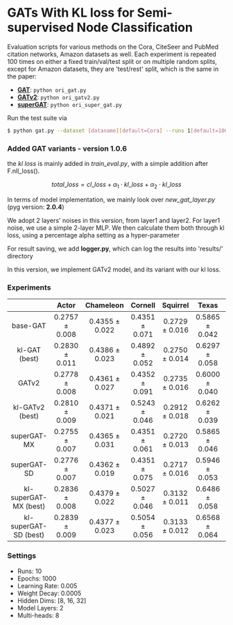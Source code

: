 # GATs With KL loss for Semi-supervised Node Classification

Evaluation scripts for various methods on the Cora, CiteSeer and PubMed citation networks, Amazon datasets as well.
Each experiment is repeated 100 times on either a fixed train/val/test split or on multiple random splits, except for
Amazon datasets, they are 'test/rest' split, which is the same in the paper:

* **[GAT](https://arxiv.org/abs/1710.10903)**: `python ori_gat.py`
* **[GATv2](https://arxiv.org/abs/2105.14491)**: `python ori_gatv2.py`
* **[superGAT](https://openreview.net/forum?id=Wi5KUNlqWty)**: `python ori_super_gat.py`

Run the test suite via

```bash
$ python gat.py --dataset [dataname][default=Cora] --runs 1[default=100] --epochs 1[defaults=1000]
```

### Added GAT variants - version 1.0.6

the *kl loss* is mainly added in *train_eval.py*, with a simple addition after F.nll_loss().

$$
total\_loss = cl\_loss + \alpha_1 \cdot kl\_loss + \alpha_2 \cdot kl\_loss
$$

In terms of model implementation, we mainly look over *new_gat_layer.py* (pyg version: **2.0.4**)

We adopt 2 layers' noises in this version, from layer1 and layer2.
For layer1 noise, we use a simple 2-layer MLP.
We then calculate them both through kl loss, using a percentage alpha setting as a hyper-parameter

For result saving, we add **logger.py**, which can log the results into 'results/' directory

In this version, we implement GATv2 model, and its variant with our kl loss.

### Experiments

|                       |     Actor      |   Chameleon    |    Cornell     |    Squirrel    |     Texas      |   Wisconsin    |
|:---------------------:|:--------------:|:--------------:|:--------------:|:--------------:|:--------------:|:--------------:|
|       base-GAT        | 0.2757 ± 0.008 | 0.4355 ± 0.022 | 0.4351 ± 0.071 | 0.2729 ± 0.016 | 0.5865 ± 0.042 | 0.5235 ± 0.026 |
|     kl-GAT (best)     | 0.2830 ± 0.011 | 0.4386 ± 0.023 | 0.4892 ± 0.052 | 0.2750 ± 0.014 | 0.6297 ± 0.058 | 0.5451 ± 0.040 |
|         GATv2         | 0.2778 ± 0.008 | 0.4361 ± 0.027 | 0.4352 ± 0.091 | 0.2735 ± 0.016 | 0.6000 ± 0.040 | 0.5255 ± 0.020 |
|    kl-GATv2 (best)    | 0.2810 ± 0.009 | 0.4371 ± 0.021 | 0.5243 ± 0.046 | 0.2912 ± 0.018 | 0.6262 ± 0.039 | 0.5416 ± 0.048 |
|      superGAT-MX      | 0.2755 ± 0.007 | 0.4365 ± 0.031 | 0.4351 ± 0.061 | 0.2720 ± 0.013 | 0.5865 ± 0.046 | 0.5255 ± 0.024 |
|      superGAT-SD      | 0.2776 ± 0.007 | 0.4362 ± 0.019 | 0.4351 ± 0.075 | 0.2717 ± 0.016 | 0.5946 ± 0.053 | 0.5392 ± 0.025 |
| kl-superGAT-MX (best) | 0.2836 ± 0.008 | 0.4379 ± 0.022 | 0.5027 ± 0.046 | 0.3132 ± 0.011 | 0.6486 ± 0.058 | 0.5431 ± 0.044 |
| kl-superGAT-SD (best) | 0.2839 ± 0.009 | 0.4377 ± 0.023 | 0.5054 ± 0.056 | 0.3133 ± 0.012 | 0.6568 ± 0.064 | 0.5451 ± 0.032 |

### Settings

- Runs: 10
- Epochs: 1000
- Learning Rate: 0.005
- Weight Decay: 0.0005
- Hidden Dims: [8, 16, 32]
- Model Layers: 2
- Multi-heads: 8
